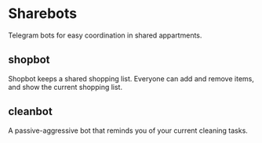 # Sharebots

Telegram bots for easy coordination in shared appartments.

## shopbot
Shopbot keeps a shared shopping list. Everyone can add and remove items, and show the current shopping list.

## cleanbot
A passive-aggressive bot that reminds you of your current cleaning tasks.
